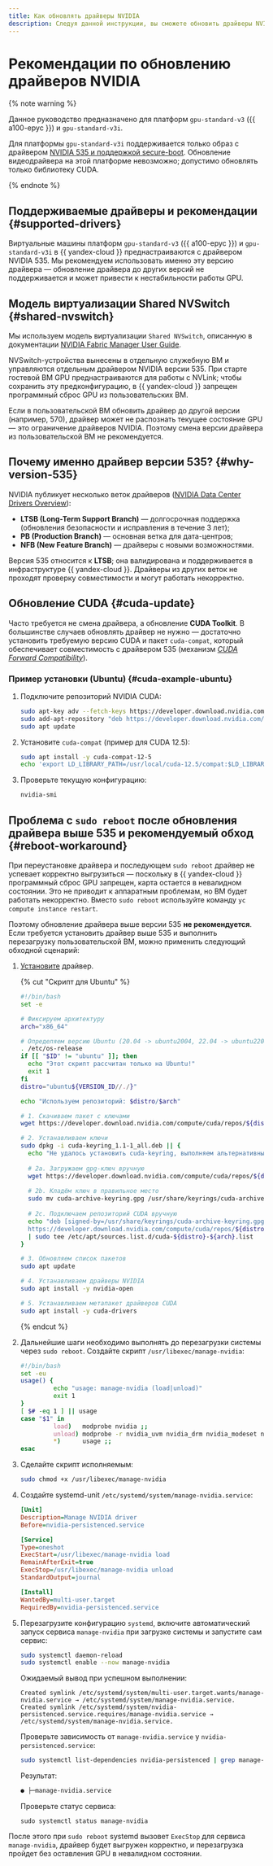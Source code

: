 ```yaml
---
title: Как обновлять драйверы NVIDIA
description: Следуя данной инструкции, вы сможете обновить драйверы NVIDIA и CUDA.
---
```


# Рекомендации по обновлению драйверов NVIDIA


{% note warning %}

Данное руководство предназначено для платформ `gpu-standard-v3` ({{ a100-epyc }}) и `gpu-standard-v3i`.

Для платформы `gpu-standard-v3i` поддерживается только образ с драйвером [NVIDIA 535 и поддержкой secure-boot](/marketplace/products/yc/ubuntu-2004-lts-secureboot-cuda-12-2). Обновление видеодрайвера на этой платформе невозможно; допустимо обновлять только библиотеку CUDA.

{% endnote %}

## Поддерживаемые драйверы и рекомендации {#supported-drivers}

Виртуальные машины платформ `gpu-standard-v3` ({{ a100-epyc }}) и `gpu-standard-v3i` в {{ yandex-cloud }} преднастраиваются с драйвером NVIDIA 535.
Мы рекомендуем использовать именно эту версию драйвера — обновление драйвера до других версий не поддерживается и может привести к нестабильности работы GPU.

## Модель виртуализации Shared NVSwitch {#shared-nvswitch}

Мы используем модель виртуализации `Shared NVSwitch`, описанную в документации [NVIDIA Fabric Manager User Guide](https://docs.nvidia.com/datacenter/tesla/pdf/fabric-manager-user-guide.pdf).

NVSwitch-устройства вынесены в отдельную служебную ВМ и управляются отдельным драйвером NVIDIA версии 535. При старте гостевой ВМ GPU преднастраиваются для работы с NVLink; чтобы сохранить эту предконфигурацию, в {{ yandex-cloud }} запрещен программный сброс GPU из пользовательских ВМ.

Если в пользовательской ВМ обновить драйвер до другой версии (например, 570), драйвер может не распознать текущее состояние GPU — это ограничение драйверов NVIDIA. Поэтому смена версии драйвера из пользовательской ВМ не рекомендуется.

## Почему именно драйвер версии 535? {#why-version-535}

NVIDIA публикует несколько веток драйверов ([NVIDIA Data Center Drivers Overview](https://docs.nvidia.com/datacenter/tesla/pdf/NVIDIA_Datacenter_Drivers.pdf)):

* **LTSB (Long-Term Support Branch)** — долгосрочная поддержка (обновления безопасности и исправления в течение 3 лет);
* **PB (Production Branch)** — основная ветка для дата-центров;
* **NFB (New Feature Branch)** — драйверы с новыми возможностями.

Версия 535 относится к **LTSB**; она валидирована и поддерживается в инфраструктуре {{ yandex-cloud }}. Драйверы из других веток не проходят проверку совместимости и могут работать некорректно.

## Обновление CUDA {#cuda-update}

Часто требуется не смена драйвера, а обновление **CUDA Toolkit**. В большинстве случаев обновлять драйвер не нужно — достаточно установить требуемую версию CUDA и пакет `cuda-compat`, который обеспечивает совместимость с драйвером 535 (механизм [*CUDA Forward Compatibility*](https://docs.nvidia.com/deploy/cuda-compatibility/forward-compatibility.html)).

### Пример установки (Ubuntu) {#cuda-example-ubuntu}

1. Подключите репозиторий NVIDIA CUDA:

   ```bash
   sudo apt-key adv --fetch-keys https://developer.download.nvidia.com/compute/cuda/repos/ubuntu$(lsb_release -rs | sed -e 's/\.//')/x86_64/3bf863cc.pub
   sudo add-apt-repository "deb https://developer.download.nvidia.com/compute/cuda/repos/ubuntu2204/x86_64/ /"
   sudo apt update
   ```

2. Установите `cuda-compat` (пример для CUDA 12.5):

   ```bash
   sudo apt install -y cuda-compat-12-5
   echo 'export LD_LIBRARY_PATH=/usr/local/cuda-12.5/compat:$LD_LIBRARY_PATH' >> ~/.bashrc && source ~/.bashrc
   ```

3. Проверьте текущую конфигурацию:

   ```bash
   nvidia-smi
   ```

## Проблема с `sudo reboot` после обновления драйвера выше 535 и рекомендуемый обход {#reboot-workaround}

При переустановке драйвера и последующем `sudo reboot` драйвер не успевает корректно выгрузиться — поскольку в {{ yandex-cloud }} программный сброс GPU запрещен, карта остается в невалидном состоянии. Это не приводит к аппаратным проблемам, но ВМ будет работать некорректно. Вместо `sudo reboot` используйте команду `yc compute instance restart`.

Поэтому обновление драйвера выше версии 535 **не рекомендуется**. Если требуется установить драйвер выше 535 и выполнить перезагрузку пользовательской ВМ, можно применить следующий обходной сценарий:

1. [Установите](https://docs.nvidia.com/datacenter/tesla/driver-installation-guide/index.html#ubuntu-installation-network) драйвер.

   {% cut "Скрипт для Ubuntu" %}
   
   ```bash
   #!/bin/bash
   set -e
   
   # Фиксируем архитектуру
   arch="x86_64"
   
   # Определяем версию Ubuntu (20.04 -> ubuntu2004, 22.04 -> ubuntu2204 и т.д.)
   . /etc/os-release
   if [[ "$ID" != "ubuntu" ]]; then
     echo "Этот скрипт рассчитан только на Ubuntu!"
     exit 1
   fi
   distro="ubuntu${VERSION_ID//./}"
   
   echo "Используем репозиторий: $distro/$arch"
   
   # 1. Скачиваем пакет с ключами
   wget https://developer.download.nvidia.com/compute/cuda/repos/${distro}/${arch}/cuda-keyring_1.1-1_all.deb
   
   # 2. Устанавливаем ключи
   sudo dpkg -i cuda-keyring_1.1-1_all.deb || {
     echo "Не удалось установить cuda-keyring, выполняем альтернативные шаги..."
     
     # 2a. Загружаем gpg-ключ вручную
     wget https://developer.download.nvidia.com/compute/cuda/repos/${distro}/${arch}/cuda-archive-keyring.gpg
     
     # 2b. Кладём ключ в правильное место
     sudo mv cuda-archive-keyring.gpg /usr/share/keyrings/cuda-archive-keyring.gpg
     
     # 2c. Подключаем репозиторий CUDA вручную
     echo "deb [signed-by=/usr/share/keyrings/cuda-archive-keyring.gpg] \
     https://developer.download.nvidia.com/compute/cuda/repos/${distro}/${arch}/ /" \
     | sudo tee /etc/apt/sources.list.d/cuda-${distro}-${arch}.list
   }
   
   # 3. Обновляем список пакетов
   sudo apt update
   
   # 4. Устанавливаем драйверы NVIDIA
   sudo apt install -y nvidia-open
   
   # 5. Устанавливаем метапакет драйверов CUDA
   sudo apt install -y cuda-drivers
   ```

   {% endcut %}

2. Дальнейшие шаги необходимо выполнять до перезагрузки системы через `sudo reboot`.
   Создайте скрипт `/usr/libexec/manage-nvidia`:

   ```bash
   #!/bin/bash
   set -eu
   usage() {
            echo "usage: manage-nvidia (load|unload)"
            exit 1
   }
   [ $# -eq 1 ] || usage
   case "$1" in
            load)   modprobe nvidia ;;
            unload) modprobe -r nvidia_uvm nvidia_drm nvidia_modeset nvidia ;;
            *)      usage ;;
   esac
   ```

3. Сделайте скрипт исполняемым:

   ```bash
   sudo chmod +x /usr/libexec/manage-nvidia
   ```

4. Создайте systemd-unit `/etc/systemd/system/manage-nvidia.service`:

   ```ini
   [Unit]
   Description=Manage NVIDIA driver
   Before=nvidia-persistenced.service
   
   [Service]
   Type=oneshot
   ExecStart=/usr/libexec/manage-nvidia load
   RemainAfterExit=true
   ExecStop=/usr/libexec/manage-nvidia unload
   StandardOutput=journal
   
   [Install]
   WantedBy=multi-user.target
   RequiredBy=nvidia-persistenced.service
   ```

5. Перезагрузите конфигурацию `systemd`, включите автоматический запуск сервиса `manage-nvidia` при загрузке системы и запустите сам сервис:

   ```bash
   sudo systemctl daemon-reload
   sudo systemctl enable --now manage-nvidia
   ```

   Ожидаемый вывод при успешном выполнении:

   ```
   Created symlink /etc/systemd/system/multi-user.target.wants/manage-nvidia.service → /etc/systemd/system/manage-nvidia.service.
   Created symlink /etc/systemd/system/nvidia-persistenced.service.requires/manage-nvidia.service → /etc/systemd/system/manage-nvidia.service.
   ```

   Проверьте зависимость от `manage-nvidia.service` у `nvidia-persistenced.service`:

   ```bash
   sudo systemctl list-dependencies nvidia-persistenced | grep manage-nvidia   
   ```

   Результат:
   ```bash
   ● ├─manage-nvidia.service
   ```

   Проверьте статус сервиса:

   ```
   sudo systemctl status manage-nvidia
   ```

После этого при `sudo reboot` systemd вызовет `ExecStop` для сервиса `manage-nvidia`, драйвер будет выгружен корректно, и перезагрузка пройдет без оставления GPU в невалидном состоянии.